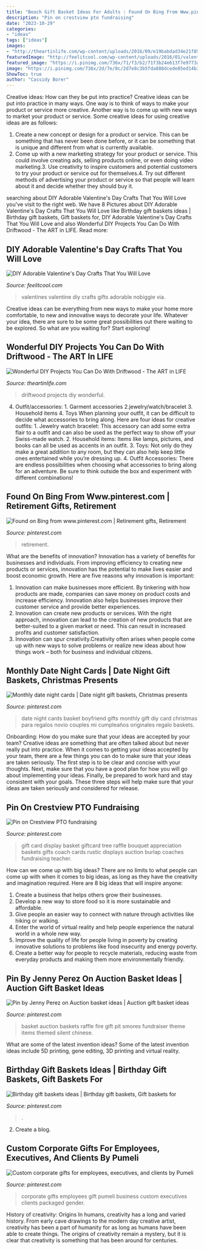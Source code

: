 ```yaml
---
title: "Beach Gift Basket Ideas For Adults : Found On Bing From Www.pinterest.com"
description: "Pin on crestview pto fundraising"
date: "2023-10-29"
categories:
- "ideas"
tags: ["ideas"]
images:
- "http://theartinlife.com/wp-content/uploads/2016/09/e19babdad34e21f85f85781ec0763523.jpg"
featuredImage: "http://feelitcool.com/wp-content/uploads/2016/01/valentines-day-candy-gifts.jpg"
featured_image: "https://i.pinimg.com/736x/71/f3/b2/71f3b24e613f7e9773a7dbd1946ce0ce.jpg"
image: "https://i.pinimg.com/736x/2d/7e/8c/2d7e8c3b5fda888dcede85ed14b3b431.jpg"
ShowToc: true
author: "Cassidy Borer"
---
```



Creative ideas: How can they be put into practice?
Creative ideas can be put into practice in many ways. One way is to think of ways to make your product or service more creative. Another way is to come up with new ways to market your product or service. Some creative ideas for using creative ideas are as follows:
1. Create a new concept or design for a product or service. This can be something that has never been done before, or it can be something that is unique and different from what is currently available.
2. Come up with a new marketing strategy for your product or service. This could involve creating ads, selling products online, or even doing video marketing.3. Use creativity to inspire customers and potential customers to try your product or service out for themselves.4. Try out different methods of advertising your product or service so that people will learn about it and decide whether they should buy it.

	

		
searching about DIY Adorable Valentine&#039;s Day Crafts That You Will Love you've visit to the right web. We have 8 Pictures about DIY Adorable Valentine&#039;s Day Crafts That You Will Love like Birthday gift baskets ideas | Birthday gift baskets, Gift baskets for, DIY Adorable Valentine&#039;s Day Crafts That You Will Love and also Wonderful DIY Projects You Can Do With Driftwood - The ART in LIFE. Read more:
		
    
## DIY Adorable Valentine&#039;s Day Crafts That You Will Love

<img loading=lazy src="http://feelitcool.com/wp-content/uploads/2016/01/valentines-day-candy-gifts.jpg" onerror="this.onerror=null;this.src='https://tse1.mm.bing.net/th?id=OIP.-UbG2MRNSmwHrIpJgxeglwHaLH&amp;pid=15.1';" alt="DIY Adorable Valentine&#039;s Day Crafts That You Will Love">

_Source: feelitcool.com_

>valentines valentine diy crafts gifts adorable nobiggie via. 

	

Creative ideas can be everything from new ways to make your home more comfortable, to new and innovative ways to decorate your life. Whatever your idea, there are sure to be some great possibilities out there waiting to be explored. So what are you waiting for? Start exploring!

    
## Wonderful DIY Projects You Can Do With Driftwood - The ART In LIFE

<img loading=lazy src="http://theartinlife.com/wp-content/uploads/2016/09/e19babdad34e21f85f85781ec0763523.jpg" onerror="this.onerror=null;this.src='https://tse1.mm.bing.net/th?id=OIP.1VF68d282vC7GD9wHUrzrAHaLH&amp;pid=15.1';" alt="Wonderful DIY Projects You Can Do With Driftwood - The ART in LIFE">

_Source: theartinlife.com_

>driftwood projects diy wonderful. 

	

4. Outfit/accessories: 1. Garment accessories 2.jewelry/watch/bracelet 3. Household items 4. Toys
When planning your outfit, it can be difficult to decide what accessories to bring along. Here are four ideas for creative outfits: 1. Jewelry watch bracelet: This accessory can add some extra flair to a outfit and can also be used as the perfect way to show off your Swiss-made watch. 2. Household items: Items like lamps, pictures, and books can all be used as accents in an outfit. 3. Toys: Not only do they make a great addition to any room, but they can also help keep little ones entertained while you’re dressing up. 4. Outfit Accessories: There are endless possibilities when choosing what accessories to bring along for an adventure. Be sure to think outside the box and experiment with different combinations!

    
## Found On Bing From Www.pinterest.com | Retirement Gifts, Retirement

<img loading=lazy src="https://i.pinimg.com/736x/74/6a/8d/746a8d340c8ba5d8775466512b5e494a--retirement-gifts-teacher-retirement.jpg" onerror="this.onerror=null;this.src='https://tse1.mm.bing.net/th?id=OIP.UjwWqTHNJWv11y43O71R8gHaJ3&amp;pid=15.1';" alt="Found on Bing from www.pinterest.com | Retirement gifts, Retirement">

_Source: pinterest.com_

>retirement. 

	

What are the benefits of innovation?
Innovation has a variety of benefits for businesses and individuals. From improving efficiency to creating new products or services, innovation has the potential to make lives easier and boost economic growth. Here are five reasons why innovation is important: 
1. Innovation can make businesses more efficient. By tinkering with how products are made, companies can save money on product costs and increase efficiency. Innovation also helps businesses improve their customer service and provide better experiences. 
2. Innovation can create new products or services. With the right approach, innovation can lead to the creation of new products that are better-suited to a given market or need. This can result in increased profits and customer satisfaction. 
3. Innovation can spur creativity.Creativity often arises when people come up with new ways to solve problems or realize new ideas about how things work – both for business and individual citizens.

    
## Monthly Date Night Cards | Date Night Gift Baskets, Christmas Presents

<img loading=lazy src="https://i.pinimg.com/originals/93/b8/36/93b8367b7c6ee0ca9c84d737d113ac9a.jpg" onerror="this.onerror=null;this.src='https://tse4.mm.bing.net/th?id=OIP.OlFpZMTJAcpbe23bom08qgHaNL&amp;pid=15.1';" alt="Monthly date night cards | Date night gift baskets, Christmas presents">

_Source: pinterest.com_

>date night cards basket boyfriend gifts monthly gift diy card christmas para regalos novio couples mi cumpleaños originales regalo baskets. 

	

Onboarding: How do you make sure that your ideas are accepted by your team?
Creative ideas are something that are often talked about but never really put into practice. When it comes to getting your ideas accepted by your team, there are a few things you can do to make sure that your ideas are taken seriously. The first step is to be clear and concise with your thoughts. Next, make sure that you have a good plan for how you will go about implementing your ideas. Finally, be prepared to work hard and stay consistent with your goals. These three steps will help make sure that your ideas are taken seriously and considered for release.

    
## Pin On Crestview PTO Fundraising

<img loading=lazy src="https://i.pinimg.com/736x/c0/50/db/c050dbe3390d54d9fd4dc3c94ca300a1--coach-appreciation-gifts-teacher-appreciation-gift-card-display.jpg" onerror="this.onerror=null;this.src='https://tse3.mm.bing.net/th?id=OIP.W-q4ce9XZJpEjd4JRKNJqAHaJ4&amp;pid=15.1';" alt="Pin on Crestview PTO fundraising">

_Source: pinterest.com_

>gift card display basket giftcard tree raffle bouquet appreciation baskets gifts coach cards rustic displays auction burlap coaches fundraising teacher. 

	

How can we come up with big ideas?
There are no limits to what people can come up with when it comes to big ideas, as long as they have the creativity and imagination required. Here are 8 big ideas that will inspire anyone:
1. Create a business that helps others grow their businesses. 
2. Develop a new way to store food so it is more sustainable and affordable. 
3. Give people an easier way to connect with nature through activities like hiking or walking. 
4. Enter the world of virtual reality and help people experience the natural world in a whole new way. 
5. Improve the quality of life for people living in poverty by creating innovative solutions to problems like food insecurity and energy poverty. 
6. Create a better way for people to recycle materials, reducing waste from everyday products and making them more environmentally friendly. 

    
## Pin By Jenny Perez On Auction Basket Ideas | Auction Gift Basket Ideas

<img loading=lazy src="https://i.pinimg.com/originals/45/4d/84/454d845342ac4ce4ab82f37b2622f2f3.jpg" onerror="this.onerror=null;this.src='https://tse1.mm.bing.net/th?id=OIP.V3GXW1w_05px7vlqGoyTQgHaJ4&amp;pid=15.1';" alt="Pin by Jenny Perez on Auction basket ideas | Auction gift basket ideas">

_Source: pinterest.com_

>basket auction baskets raffle fire gift pit smores fundraiser theme items themed silent chinese. 

	

What are some of the latest invention ideas?
Some of the latest invention ideas include 5D printing, gene editing, 3D printing and virtual reality.

    
## Birthday Gift Baskets Ideas | Birthday Gift Baskets, Gift Baskets For

<img loading=lazy src="https://i.pinimg.com/736x/71/f3/b2/71f3b24e613f7e9773a7dbd1946ce0ce.jpg" onerror="this.onerror=null;this.src='https://tse4.mm.bing.net/th?id=OIP.5CX5CukxTp-L3maSQdUW4wHaJ3&amp;pid=15.1';" alt="Birthday gift baskets ideas | Birthday gift baskets, Gift baskets for">

_Source: pinterest.com_

>. 

	

2. Create a blog.

    
## Custom Corporate Gifts For Employees, Executives, And Clients By Pumeli

<img loading=lazy src="https://i.pinimg.com/736x/2d/7e/8c/2d7e8c3b5fda888dcede85ed14b3b431.jpg" onerror="this.onerror=null;this.src='https://tse1.mm.bing.net/th?id=OIP.QeWPYGREO-KioMrLrv-ViAHaLH&amp;pid=15.1';" alt="Custom corporate gifts for employees, executives, and clients by Pumeli">

_Source: pinterest.com_

>corporate gifts employees gift pumeli business custom executives clients packaged gender. 

	

History of creativity: Origins
In humans, creativity has a long and varied history. From early cave drawings to the modern day creative artist, creativity has been a part of humanity for as long as humans have been able to create things. The origins of creativity remain a mystery, but it is clear that creativity is something that has been around for centuries.

